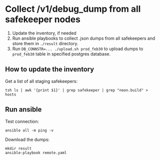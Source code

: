 # Collect /v1/debug_dump from all safekeeper nodes

1. Update the inventory, if needed
2. Run ansible playbooks to collect .json dumps from all safekeepers and store them in `./result` directory.
3. Run `DB_CONNSTR=... ./upload.sh prod_feb30` to upload dumps to `prod_feb30` table in specified postgres database.

## How to update the inventory

Get a list of all staging safekeepers:
```
tsh ls | awk '{print $1}' | grep safekeeper | grep "neon.build" > hosts
```

## Run ansible

Test connection:
```
ansible all -m ping -v
```

Download the dumps:
```
mkdir result
ansible-playbook remote.yaml
```

